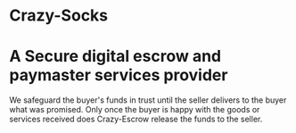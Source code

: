 # Crazy-Socks
# A Secure digital escrow and paymaster services provider
We safeguard the buyer's funds in trust until the seller delivers to the buyer what was promised. 
Only once the buyer is happy with the goods or services received does Crazy-Escrow release the funds to the seller.
